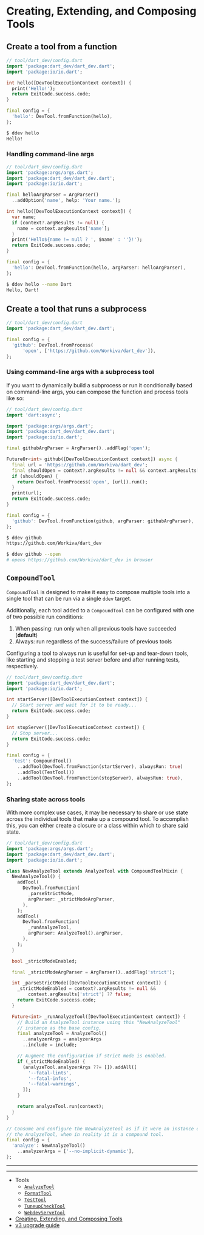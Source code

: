 # Creating, Extending, and Composing Tools

## Create a tool from a function

```dart
// tool/dart_dev/config.dart
import 'package:dart_dev/dart_dev.dart';
import 'package:io/io.dart';

int hello([DevToolExecutionContext context]) {
  print('Hello!');
  return ExitCode.success.code;
}

final config = {
  'hello': DevTool.fromFunction(hello),
};
```

```bash
$ ddev hello
Hello!
```

### Handling command-line args

```dart
// tool/dart_dev/config.dart
import 'package:args/args.dart';
import 'package:dart_dev/dart_dev.dart';
import 'package:io/io.dart';

final helloArgParser = ArgParser()
  ..addOption('name', help: 'Your name.');

int hello([DevToolExecutionContext context]) {
  var name;
  if (context?.argResults != null) {
    name = context.argResults['name'];
  }
  print('Hello${name != null ? ', $name' : ''}!');
  return ExitCode.success.code;
}

final config = {
  'hello': DevTool.fromFunction(hello, argParser: helloArgParser),
};
```

```bash
$ ddev hello --name Dart
Hello, Dart!
```

## Create a tool that runs a subprocess

```dart
// tool/dart_dev/config.dart
import 'package:dart_dev/dart_dev.dart';

final config = {
  'github': DevTool.fromProcess(
      'open', ['https://github.com/Workiva/dart_dev']),
};
```

### Using command-line args with a subprocess tool

If you want to dynamically build a subprocess or run it conditionally based on
command-line args, you can compose the function and process tools like so:

```dart
// tool/dart_dev/config.dart
import 'dart:async';

import 'package:args/args.dart';
import 'package:dart_dev/dart_dev.dart';
import 'package:io/io.dart';

final githubArgParser = ArgParser()..addFlag('open');

FutureOr<int> github([DevToolExecutionContext context]) async {
  final url = 'https://github.com/Workiva/dart_dev';
  final shouldOpen = context?.argResults != null && context.argResults['open'];
  if (shouldOpen) {
    return DevTool.fromProcess('open', [url]).run();
  }
  print(url);
  return ExitCode.success.code;
}

final config = {
  'github': DevTool.fromFunction(github, argParser: githubArgParser),
};
```

```bash
$ ddev github
https://github.com/Workiva/dart_dev

$ ddev github --open
# opens https://github.com/Workiva/dart_dev in browser
```

## `CompoundTool`

`CompoundTool` is designed to make it easy to compose multiple tools into a
single tool that can be run via a single `ddev` target.

Additionally, each tool added to a `CompoundTool` can be configured with one of
two possible run conditions:

1. When passing: run only when all previous tools have succeeded (**default**)
2. Always: run regardless of the success/failure of previous tools

Configuring a tool to always run is useful for set-up and tear-down tools, like
starting and stopping a test server before and after running tests,
respectively.

```dart
// tool/dart_dev/config.dart
import 'package:dart_dev/dart_dev.dart';
import 'package:io/io.dart';

int startServer([DevToolExecutionContext context]) {
  // Start server and wait for it to be ready...
  return ExitCode.success.code;
}

int stopServer([DevToolExecutionContext context]) {
  // Stop server...
  return ExitCode.success.code;
}

final config = {
  'test': CompoundTool()
    ..addTool(DevTool.fromFunction(startServer), alwaysRun: true)
    ..addTool(TestTool())
    ..addTool(DevTool.fromFunction(stopServer), alwaysRun: true),
};
```

### Sharing state across tools

With more complex use cases, it may be necessary to share or use state across
the individual tools that make up a compound tool. To accomplish this, you can
either create a closure or a class within which to share said state.

```dart
// tool/dart_dev/config.dart
import 'package:args/args.dart';
import 'package:dart_dev/dart_dev.dart';
import 'package:io/io.dart';

class NewAnalyzeTool extends AnalyzeTool with CompoundToolMixin {
  NewAnalyzeTool() {
    addTool(
      DevTool.fromFunction(
        _parseStrictMode,
        argParser: _strictModeArgParser,
      ),
    );
    addTool(
      DevTool.fromFunction(
        _runAnalyzeTool,
        argParser: AnalyzeTool().argParser,
      ),
    );
  }

  bool _strictModeEnabled;

  final _strictModeArgParser = ArgParser()..addFlag('strict');

  int _parseStrictMode([DevToolExecutionContext context]) {
    _strictModeEnabled = context?.argResults != null &&
        context.argResults['strict'] ?? false;
    return ExitCode.success.code;
  }

  Future<int> _runAnalyzeTool([DevToolExecutionContext context]) {
    // Build an AnalyzeTool instance using this "NewAnalyzeTool"
    // instance as the base config.
    final analyzeTool = AnalyzeTool()
      ..analyzerArgs = analyzerArgs
      ..include = include;

    // Augment the configuration if strict mode is enabled.
    if (_strictModeEnabled) {
      (analyzeTool.analyzerArgs ??= []).addAll([
        '--fatal-lints',
        '--fatal-infos',
        '--fatal-warnings',
      ]);
    }

    return analyzeTool.run(context);
  }
}

// Consume and configure the NewAnalyzeTool as if it were an instance of
// the AnalyzeTool, when in reality it is a compound tool.
final config = {
  'analyze': NewAnalyzeTool()
    ..analyzerArgs = ['--no-implicit-dynamic'],
};
```

---
---

<!-- Table of Contents -->

- Tools
  - [`AnalyzeTool`][analyze-tool]
  - [`FormatTool`][format-tool]
  - [`TestTool`][test-tool]
  - [`TuneupCheckTool`][tuneup-check-tool]
  - [`WebdevServeTool`][webdev-serve-tool]
- [Creating, Extending, and Composing Tools][tool-composition]
- [v3 upgrade guide][v3-upgrade-guide]

<!-- Table of Contents Links -->
[analyze-tool]: /doc/tools/analyze-tool.md
[tuneup-check-tool]: /doc/tools/tuneup-check-tool.md
[dart-function-tool]: /doc/tools/dart-function-tool.md
[format-tool]: /doc/tools/format-tool.md
[process-tool]: /doc/tools/process-tool.md
[test-tool]: /doc/tools/test-tool.md
[webdev-build-tool]: /doc/tools/webdev-build-tool.md
[webdev-serve-tool]: /doc/tools/webdev-serve-tool.md
[tool-composition]: /doc/tool-composition.md
[v3-upgrade-guide]: /doc/v3-upgrade-guide.md
